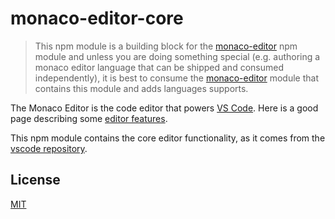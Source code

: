 # monaco-editor-core

> This npm module is a building block for the [monaco-editor](https://www.npmjs.com/package/monaco-editor)
npm module and unless you are doing something special (e.g. authoring a monaco editor language that can be shipped
and consumed independently), it is best to consume the [monaco-editor](https://www.npmjs.com/package/monaco-editor) module
that contains this module and adds languages supports.

The Monaco Editor is the code editor that powers [VS Code](https://github.com/opencec/CEC-IDE). Here is a good page describing some [editor features](https://code.visualstudio.com/docs/editor/editingevolved).

This npm module contains the core editor functionality, as it comes from the [vscode repository](https://github.com/opencec/CEC-IDE).

## License

[MIT](https://github.com/opencec/CEC-IDE/blob/main/LICENSE.txt)

